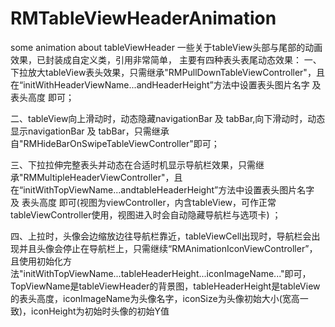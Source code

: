 # RMTableViewHeaderAnimation
some animation about tableViewHeader 一些关于tableView头部与尾部的动画效果，已封装成自定义类，引用非常简单， 主要有四种表头表尾动态效果： 
一、下拉放大tableView表头效果，只需继承"RMPullDownTableViewController"，且在“initWithHeaderViewName...andHeaderHeight”方法中设置表头图片名字 及 表头高度 即可； 

二、tableView向上滑动时，动态隐藏navigationBar 及 tabBar,向下滑动时，动态显示navigationBar 及 tabBar，只需继承自"RMHideBarOnSwipeTableViewController"即可； 

三、下拉拉伸完整表头并动态在合适时机显示导航栏效果，只需继承"RMMultipleHeaderViewController"，且在“initWithTopViewName...andtableHeaderHeight”方法中设置表头图片名字 及 表头高度 即可(视图为viewController，内含tableView，可作正常tableViewController使用，视图进入时会自动隐藏导航栏与选项卡) ；

四、上拉时，头像会边缩放边往导航栏靠近，tableViewCell出现时，导航栏会出现并且头像会停止在导航栏上，只需继续“RMAnimationIconViewController”，且使用初始化方法"initWithTopViewName...tableHeaderHeight...iconImageName..."即可，TopViewName是tableViewHeader的背景图，tableHeaderHeight是tableView的表头高度，iconImageName为头像名字，iconSize为头像初始大小(宽高一致)，iconHeight为初始时头像的初始Y值
